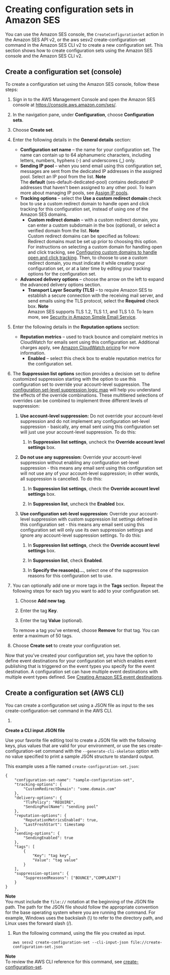 # Creating configuration sets in Amazon SES<a name="creating-configuration-sets"></a>

You can use the Amazon SES console, the `CreateConfigurationSet` action in the Amazon SES API v2, or the aws sesv2 create\-configuration\-set command in the Amazon SES CLI v2 to create a new configuration set\. This section shows how to create configuration sets using the Amazon SES console and the Amazon SES CLI v2\.

## Create a configuration set \(console\)<a name="config-sets-create-console"></a>

To create a configuration set using the Amazon SES console, follow these steps:

1. Sign in to the AWS Management Console and open the Amazon SES console at [https://console\.aws\.amazon\.com/ses/](https://console.aws.amazon.com/ses/)\.

1. In the navigation pane, under **Configuration**, choose **Configuration sets**\.

1. Choose **Create set**\.

1. <a name="create-config-set-step-4"></a>Enter the following details in the **General details** section:
   + **Configuration set name** – the name for your configuration set\. The name can contain up to 64 alphanumeric characters, including letters, numbers, hyphens \(\-\) and underscores \(\_\) only\.
   + **Sending IP pool** – when you send email using this configuration set, messages are sent from the dedicated IP addresses in the assigned pool\. Select an IP pool from the list\.
**Note**  
The **default** \(ses\-default\-dedicated\-pool\) contains dedicated IP addresses that haven't been assigned to any other pool\. To learn more about managing IP pools, see [Assign IP pools](managing-ip-pools.md)\.
   + **Tracking options** – select the **Use a custom redirect domain** check box to use a custom redirect domain to handle open and click tracking for this configuration set, instead of using one of the Amazon SES domains\.
     + **Custom redirect domain** – with a custom redirect domain, you can enter a custom subdomain in the box \(optional\), or select a verified domain from the list\.
**Note**  
Custom redirect domains can be specified as follows:  
Redirect domains must be set up prior to choosing this option\. For instructions on selecting a custom domain for handling open and click tracking, see [Configuring custom domains to handle open and click tracking](configure-custom-open-click-domains.md)\.
Then, to choose to use a custom redirect domain, you must indicate it while creating your configuration set, or at a later time by editing your tracking options for the configuration set\.
   + **Advanced delivery options** – choose the arrow on the left to expand the advanced delivery options section\.
     + **Transport Layer Security \(TLS\)** – to require Amazon SES to establish a secure connection with the receiving mail server, and send emails using the TLS protocol, select the **Required** check box\.
**Note**  
Amazon SES supports TLS 1\.2, TLS 1\.1, and TLS 1\.0\. To learn more, see [Security in Amazon Simple Email Service](security.md)\.

1. Enter the following details in the **Reputation options** section:
   + **Reputation metrics** – used to track bounce and complaint metrics in CloudWatch for emails sent using this configuration set\. Additional charges apply, see [Amazon CloudWatch pricing](http://aws.amazon.com/cloudwatch/pricing) for more information\.
     + **Enabled** – select this check box to enable reputation metrics for the configuration set\.

1. <a name="suppression-list-config-set-level"></a>The **Suppression list options** section provides a decision set to define customized suppression starting with the option to use this configuration set to override your account\-level suppression\. The [configuration set\-level suppression logic map](sending-email-suppression-list-config-level.md) will help you understand the effects of the override combinations\. These multitiered selections of overrides can be combined to implement three different levels of suppression:

   1. **Use account\-level suppression:** Do not override your account\-level suppression and do not implement any configuration set\-level suppression \- basically, any email sent using this configuration set will just use your account\-level suppression\. To do this:

      1. In **Suppression list settings**, uncheck the **Override account level settings** box\.

   1. **Do not use any suppression:** Override your account\-level suppression without enabling any configuration set\-level suppression \- this means any email sent using this configuration set will not use any of your account\-level suppression; in other words, all suppression is cancelled\. To do this:

      1. In **Suppression list settings**, check the **Override account level settings** box\.

      1. In **Suppression list**, uncheck the **Enabled** box\.

   1. **Use configuration set\-level suppression:** Override your account\-level suppression with custom suppression list settings defined in this configuration set \- this means any email sent using this configuration set will only use its own suppression settings and ignore any account\-level suppression settings\. To do this:

      1. In **Suppression list settings**, check the **Override account level settings** box\. 

      1. In **Suppression list**, check **Enabled**\. 

      1. In **Specify the reason\(s\)\.\.\.**, select one of the suppression reasons for this configuration set to use\.

1. You can optionally add one or more tags in the **Tags** section\. Repeat the following steps for each tag you want to add to your configuration set\.

   1. Choose **Add new tag**\.

   1. Enter the tag **Key**\.

   1. Enter the tag **Value** \(optional\)\.

   To remove a tag you've entered, choose **Remove** for that tag\. You can enter a maximum of 50 tags\.

1. Choose **Create set** to create your configuration set\.

Now that you’ve created your configuration set, you have the option to define event destinations for your configuration set which enables event publishing that is triggered on the event types you specify for the event destination\. A configuration set can have multiple event destinations with multiple event types defined\. See [Creating Amazon SES event destinations](event-destinations-manage.md)\.

## Create a configuration set \(AWS CLI\)<a name="config-sets-create-cli"></a>

You can create a configuration set using a JSON file as input to the ses create\-configuration\-set command in the AWS CLI\.

1. 

**Create a CLI input JSON file**

   Use your favorite file editing tool to create a JSON file with the following keys, plus values that are valid for your environment, or use the ses create\-configuration\-set command with the `--generate-cli-skeleton` option with no value specified to print a sample JSON structure to standard output\.

   This example uses a file named `create-configuration-set.json`:

   ```
   {
       "configuration-set-name": "sample-configuration-set",
       "tracking-options": {
           "CustomRedirectDomain": "some.domain.com"
       },
       "delivery-options": {
           "TlsPolicy": "REQUIRE",
           "SendingPoolName": "sending pool"
       },
       "reputation-options": {
           "ReputationMetricsEnabled": true,
           "LastFreshStart": timestamp
       },
       "sending-options": {
           "SendingEnabled": true
       },
       "tags": [
           {
               "Key": "tag key",
               "Value": "tag value"
           }
       ],
       "suppression-options": {
           "SuppressedReasons": ["BOUNCE","COMPLAINT"]
       }
   }
   ```
**Note**  
You must include the `file://` notation at the beginning of the JSON file path\.
The path for the JSON file should follow the appropriate convention for the base operating system where you are running the command\. For example, Windows uses the backslash \(\\\) to refer to the directory path, and Linux uses the forward slash \(/\)\.

1. Run the following command, using the file you created as input\.

   ```
   aws sesv2 create-configuration-set --cli-input-json file://create-configuration-set.json
   ```

**Note**  
To review the AWS CLI reference for this command, see [create\-configuration\-set](https://docs.aws.amazon.com/cli/latest/reference/sesv2/create-configuration-set.html)\.